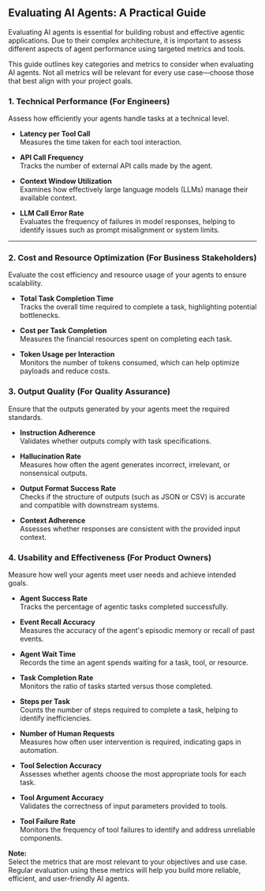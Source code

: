## Evaluating AI Agents: A Practical Guide

Evaluating AI agents is essential for building robust and effective agentic applications. Due to their complex architecture, it is important to assess different aspects of agent performance using targeted metrics and tools.

This guide outlines key categories and metrics to consider when evaluating AI agents. Not all metrics will be relevant for every use case—choose those that best align with your project goals.


### 1. Technical Performance (For Engineers)

Assess how efficiently your agents handle tasks at a technical level.

- **Latency per Tool Call**  
  Measures the time taken for each tool interaction.

- **API Call Frequency**  
  Tracks the number of external API calls made by the agent.

- **Context Window Utilization**  
  Examines how effectively large language models (LLMs) manage their available context.

- **LLM Call Error Rate**  
  Evaluates the frequency of failures in model responses, helping to identify issues such as prompt misalignment or system limits.

---

### 2. Cost and Resource Optimization (For Business Stakeholders)

Evaluate the cost efficiency and resource usage of your agents to ensure scalability.

- **Total Task Completion Time**  
  Tracks the overall time required to complete a task, highlighting potential bottlenecks.

- **Cost per Task Completion**  
  Measures the financial resources spent on completing each task.

- **Token Usage per Interaction**  
  Monitors the number of tokens consumed, which can help optimize payloads and reduce costs.



### 3. Output Quality (For Quality Assurance)

Ensure that the outputs generated by your agents meet the required standards.

- **Instruction Adherence**  
  Validates whether outputs comply with task specifications.

- **Hallucination Rate**  
  Measures how often the agent generates incorrect, irrelevant, or nonsensical outputs.

- **Output Format Success Rate**  
  Checks if the structure of outputs (such as JSON or CSV) is accurate and compatible with downstream systems.

- **Context Adherence**  
  Assesses whether responses are consistent with the provided input context.



### 4. Usability and Effectiveness (For Product Owners)

Measure how well your agents meet user needs and achieve intended goals.

- **Agent Success Rate**  
  Tracks the percentage of agentic tasks completed successfully.

- **Event Recall Accuracy**  
  Measures the accuracy of the agent's episodic memory or recall of past events.

- **Agent Wait Time**  
  Records the time an agent spends waiting for a task, tool, or resource.

- **Task Completion Rate**  
  Monitors the ratio of tasks started versus those completed.

- **Steps per Task**  
  Counts the number of steps required to complete a task, helping to identify inefficiencies.

- **Number of Human Requests**  
  Measures how often user intervention is required, indicating gaps in automation.

- **Tool Selection Accuracy**  
  Assesses whether agents choose the most appropriate tools for each task.

- **Tool Argument Accuracy**  
  Validates the correctness of input parameters provided to tools.

- **Tool Failure Rate**  
  Monitors the frequency of tool failures to identify and address unreliable components.



**Note:**  
Select the metrics that are most relevant to your objectives and use case. Regular evaluation using these metrics will help you build more reliable, efficient, and user-friendly AI agents.


<!-- [ ] Todo: review + code examples for each metric -->
